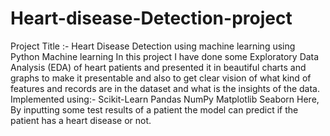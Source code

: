 # Heart-disease-Detection-project

Project Title :- Heart Disease Detection using machine learning using Python Machine learning
In this project I have done some Exploratory Data Analysis (EDA) of heart patients and presented it in beautiful charts and graphs to make it presentable and also to get clear vision of what kind of features and records are in the dataset and what is the insights of the data.
Implemented using:-
Scikit-Learn
Pandas
NumPy
Matplotlib
Seaborn
Here,
  By inputting some test results of a patient the model can predict if the patient has a heart disease or not.
